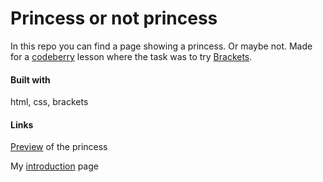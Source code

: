 # Princess or not princess

In this repo you can find a page showing a princess. Or maybe not. Made for a [codeberry] lesson where the task was to try [Brackets].

#### Built with
html, css, brackets

#### Links
[Preview] of the princess

My [introduction] page

   [codeberry]: http://codeberry.hu
   [Brackets]: http://brackets.io/
   [Preview]: https://tothadi.github.io/princess/
   [introduction]: <http://oakdesign.hu/en>